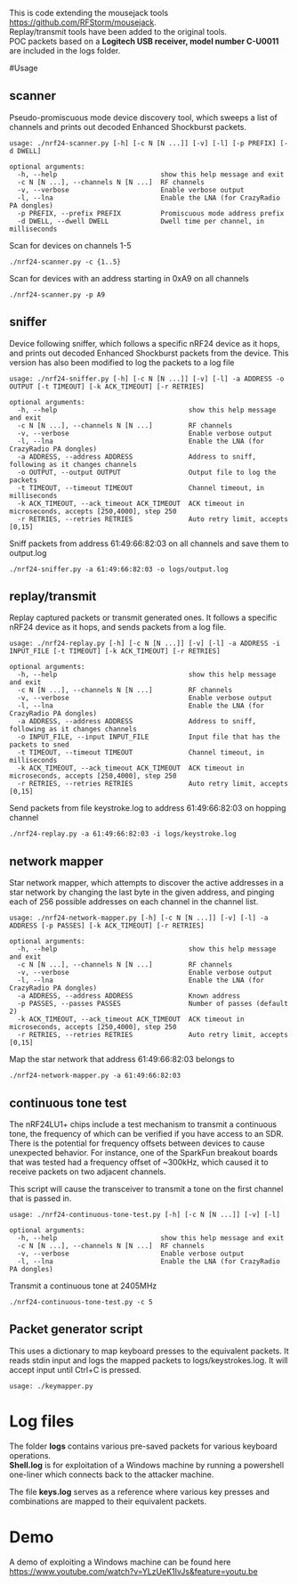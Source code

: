 This is code extending the mousejack tools https://github.com/RFStorm/mousejack.  
Replay/transmit tools have been added to the original tools.  
POC packets based on a **Logitech USB receiver, model number C-U0011** are included in the logs folder.  


#Usage

## scanner

Pseudo-promiscuous mode device discovery tool, which sweeps a list of channels and prints out decoded Enhanced Shockburst packets. 

```
usage: ./nrf24-scanner.py [-h] [-c N [N ...]] [-v] [-l] [-p PREFIX] [-d DWELL]

optional arguments:
  -h, --help                          show this help message and exit
  -c N [N ...], --channels N [N ...]  RF channels
  -v, --verbose                       Enable verbose output
  -l, --lna                           Enable the LNA (for CrazyRadio PA dongles)
  -p PREFIX, --prefix PREFIX          Promiscuous mode address prefix
  -d DWELL, --dwell DWELL             Dwell time per channel, in milliseconds
```

Scan for devices on channels 1-5

```
./nrf24-scanner.py -c {1..5}
```

Scan for devices with an address starting in 0xA9 on all channels

```
./nrf24-scanner.py -p A9
```


## sniffer

Device following sniffer, which follows a specific nRF24 device as it hops, and prints out decoded Enhanced Shockburst packets from the device. 
This version has also been modified to log the packets to a log file

```
usage: ./nrf24-sniffer.py [-h] [-c N [N ...]] [-v] [-l] -a ADDRESS -o OUTPUT [-t TIMEOUT] [-k ACK_TIMEOUT] [-r RETRIES] 

optional arguments:
  -h, --help                                 show this help message and exit
  -c N [N ...], --channels N [N ...]         RF channels
  -v, --verbose                              Enable verbose output
  -l, --lna                                  Enable the LNA (for CrazyRadio PA dongles)
  -a ADDRESS, --address ADDRESS              Address to sniff, following as it changes channels
  -o OUTPUT, --output OUTPUT                 Output file to log the packets
  -t TIMEOUT, --timeout TIMEOUT              Channel timeout, in milliseconds
  -k ACK_TIMEOUT, --ack_timeout ACK_TIMEOUT  ACK timeout in microseconds, accepts [250,4000], step 250
  -r RETRIES, --retries RETRIES              Auto retry limit, accepts [0,15]
```

Sniff packets from address 61:49:66:82:03 on all channels and save them to output.log

```
./nrf24-sniffer.py -a 61:49:66:82:03 -o logs/output.log
```

## replay/transmit

Replay captured packets or transmit generated ones. It follows a specific nRF24 device as it hops, and sends packets from a log file.

```
usage: ./nrf24-replay.py [-h] [-c N [N ...]] [-v] [-l] -a ADDRESS -i INPUT_FILE [-t TIMEOUT] [-k ACK_TIMEOUT] [-r RETRIES] 

optional arguments:
  -h, --help                                 show this help message and exit
  -c N [N ...], --channels N [N ...]         RF channels
  -v, --verbose                              Enable verbose output
  -l, --lna                                  Enable the LNA (for CrazyRadio PA dongles)
  -a ADDRESS, --address ADDRESS              Address to sniff, following as it changes channels
  -o INPUT_FILE, --input INPUT_FILE          Input file that has the packets to sned
  -t TIMEOUT, --timeout TIMEOUT              Channel timeout, in milliseconds
  -k ACK_TIMEOUT, --ack_timeout ACK_TIMEOUT  ACK timeout in microseconds, accepts [250,4000], step 250
  -r RETRIES, --retries RETRIES              Auto retry limit, accepts [0,15]
```

Send packets from file keystroke.log to address 61:49:66:82:03 on hopping channel 

```
./nrf24-replay.py -a 61:49:66:82:03 -i logs/keystroke.log
```

## network mapper

Star network mapper, which attempts to discover the active addresses in a star network by changing the last byte in the given address, and pinging each of 256 possible addresses on each channel in the channel list. 

```
usage: ./nrf24-network-mapper.py [-h] [-c N [N ...]] [-v] [-l] -a ADDRESS [-p PASSES] [-k ACK_TIMEOUT] [-r RETRIES]

optional arguments:
  -h, --help                                 show this help message and exit
  -c N [N ...], --channels N [N ...]         RF channels
  -v, --verbose                              Enable verbose output
  -l, --lna                                  Enable the LNA (for CrazyRadio PA dongles)
  -a ADDRESS, --address ADDRESS              Known address
  -p PASSES, --passes PASSES                 Number of passes (default 2)
  -k ACK_TIMEOUT, --ack_timeout ACK_TIMEOUT  ACK timeout in microseconds, accepts [250,4000], step 250
  -r RETRIES, --retries RETRIES              Auto retry limit, accepts [0,15]
```

Map the star network that address 61:49:66:82:03 belongs to

```
./nrf24-network-mapper.py -a 61:49:66:82:03
```

## continuous tone test

The nRF24LU1+ chips include a test mechanism to transmit a continuous tone, the frequency of which can be verified if you have access to an SDR. There is the potential for frequency offsets between devices to cause unexpected behavior. For instance, one of the SparkFun breakout boards that was tested had a frequency offset of ~300kHz, which caused it to receive packets on two adjacent channels.

This script will cause the transceiver to transmit a tone on the first channel that is passed in. 

```
usage: ./nrf24-continuous-tone-test.py [-h] [-c N [N ...]] [-v] [-l]

optional arguments:
  -h, --help                          show this help message and exit
  -c N [N ...], --channels N [N ...]  RF channels
  -v, --verbose                       Enable verbose output
  -l, --lna                           Enable the LNA (for CrazyRadio PA dongles)

```

Transmit a continuous tone at 2405MHz

```
./nrf24-continuous-tone-test.py -c 5
```

## Packet generator script

This uses a dictionary to map keyboard presses to the equivalent packets. It reads stdin input and logs the mapped packets to logs/keystrokes.log.
It will accept input until Ctrl+C is pressed.

```
usage: ./keymapper.py 
```

# Log files

The folder **logs** contains various pre-saved packets for various keyboard operations.  
**Shell.log** is for exploitation of a Windows machine by running a powershell one-liner which connects back to the attacker machine.  

The file **keys.log** serves as a reference where various key presses and combinations are mapped to their equivalent packets.

# Demo

A demo of exploiting a Windows machine can be found here https://www.youtube.com/watch?v=YLzUeK1IvJs&feature=youtu.be
